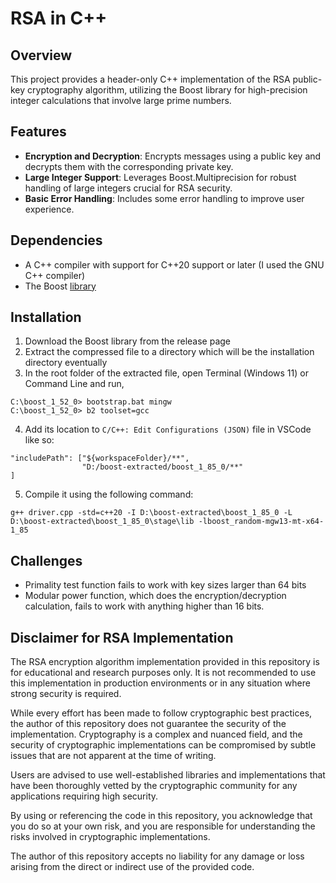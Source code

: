 # RSA in C++

## Overview
This project provides a header-only C++ implementation of the RSA public-key cryptography algorithm, utilizing the Boost library for high-precision integer calculations that involve large prime numbers.

## Features
- **Encryption and Decryption**: Encrypts messages using a public key and decrypts them with the corresponding private key.
- **Large Integer Support**: Leverages Boost.Multiprecision for robust handling of large integers crucial for RSA security.
- **Basic Error Handling**: Includes some error handling to improve user experience.

## Dependencies
- A C++ compiler with support for C++20 support or later (I used the GNU C++ compiler)
- The Boost [library](https://www.boost.org/users/download/)

## Installation
1. Download the Boost library from the release page
2. Extract the compressed file to a directory which will be the installation directory eventually
3. In the root folder of the extracted file, open Terminal (Windows 11) or Command Line and run,
```
C:\boost_1_52_0> bootstrap.bat mingw
C:\boost_1_52_0> b2 toolset=gcc
```
4. Add its location to `C/C++: Edit Configurations (JSON)` file in VSCode like so:
```
"includePath": ["${workspaceFolder}/**",
                "D:/boost-extracted/boost_1_85_0/**"
]
```
5. Compile it using the following command:
```
g++ driver.cpp -std=c++20 -I D:\boost-extracted\boost_1_85_0 -L D:\boost-extracted\boost_1_85_0\stage\lib -lboost_random-mgw13-mt-x64-1_85
```

## Challenges
- Primality test function fails to work with key sizes larger than 64 bits
- Modular power function, which does the encryption/decryption calculation, fails to work with anything higher than 16 bits. 

## Disclaimer for RSA Implementation

The RSA encryption algorithm implementation provided in this repository is for educational and research purposes only. It is not recommended to use this implementation in production environments or in any situation where strong security is required.

While every effort has been made to follow cryptographic best practices, the author of this repository does not guarantee the security of the implementation. Cryptography is a complex and nuanced field, and the security of cryptographic implementations can be compromised by subtle issues that are not apparent at the time of writing.

Users are advised to use well-established libraries and implementations that have been thoroughly vetted by the cryptographic community for any applications requiring high security.

By using or referencing the code in this repository, you acknowledge that you do so at your own risk, and you are responsible for understanding the risks involved in cryptographic implementations.

The author of this repository accepts no liability for any damage or loss arising from the direct or indirect use of the provided code.
